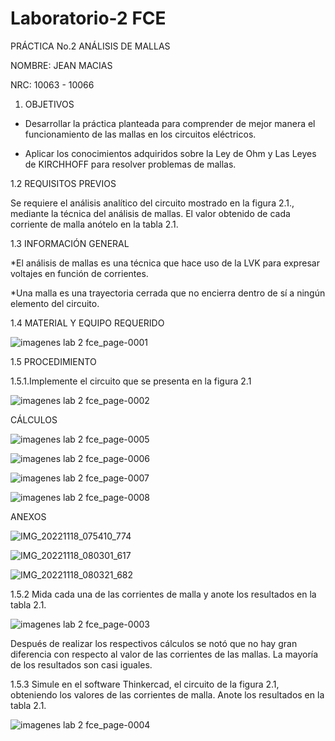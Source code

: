 # Laboratorio-2 FCE

PRÁCTICA No.2 ANÁLISIS DE MALLAS

NOMBRE: JEAN MACIAS

NRC: 10063 - 10066

1. OBJETIVOS

* Desarrollar la práctica planteada para comprender de mejor manera el funcionamiento de las mallas en los circuitos eléctricos.

* Aplicar los conocimientos adquiridos sobre la Ley de Ohm y Las Leyes de KIRCHHOFF para resolver problemas de mallas.

1.2 REQUISITOS PREVIOS

Se requiere el análisis analítico del circuito mostrado en la figura 2.1., mediante la
técnica del análisis de mallas. El valor obtenido de cada corriente de malla anótelo en la
tabla 2.1.

1.3 INFORMACIÓN GENERAL

*El análisis de mallas es una técnica que hace uso de la LVK para expresar voltajes en
función de corrientes.

*Una malla es una trayectoria cerrada que no encierra dentro de sí a ningún elemento del
circuito.

1.4 MATERIAL Y EQUIPO REQUERIDO

![imagenes lab 2 fce_page-0001](https://user-images.githubusercontent.com/116774235/202714212-72f03762-334f-45bb-b207-5acfb032b8a8.jpg)


1.5 PROCEDIMIENTO


1.5.1.Implemente el circuito que se presenta en la figura 2.1


![imagenes lab 2 fce_page-0002](https://user-images.githubusercontent.com/116774235/202714253-7b0e18ff-090d-43c0-a0c9-e87ee5df8030.jpg)

CÁLCULOS

![imagenes lab 2 fce_page-0005](https://user-images.githubusercontent.com/116774235/202714370-5d8186cb-a38a-4638-b6e3-122a272c319e.jpg)

![imagenes lab 2 fce_page-0006](https://user-images.githubusercontent.com/116774235/202714394-4184295c-dd28-4612-b636-557a06df479a.jpg)

![imagenes lab 2 fce_page-0007](https://user-images.githubusercontent.com/116774235/202714413-f7d42825-4af2-42ee-8c0e-2d562cf336fa.jpg)

![imagenes lab 2 fce_page-0008](https://user-images.githubusercontent.com/116774235/202714426-87def29c-ecdc-4783-b41b-055df9ca19f1.jpg)

ANEXOS

![IMG_20221118_075410_774](https://user-images.githubusercontent.com/116774235/202714909-a8af9ace-1f62-449c-85c4-dc42039c56d9.jpg)

![IMG_20221118_080301_617](https://user-images.githubusercontent.com/116774235/202714918-d65ed223-a3df-4b52-b654-8d73036832a0.jpg)

![IMG_20221118_080321_682](https://user-images.githubusercontent.com/116774235/202714933-46b7f19a-569f-4fd1-b1d4-ec6e5771ecaa.jpg)



1.5.2 Mida cada una de las corrientes de malla y anote los resultados en la tabla 2.1.

![imagenes lab 2 fce_page-0003](https://user-images.githubusercontent.com/116774235/202714292-43bcd81d-3dee-40ae-81d4-07a30831d65e.jpg)

Después de realizar los respectivos cálculos se notó que no hay gran diferencia con respecto al valor de las corrientes de las mallas. La mayoría de los resultados son casi iguales.


1.5.3 Simule en el software Thinkercad, el circuito de la figura 2.1, obteniendo los
valores de las corrientes de malla. Anote los resultados en la tabla 2.1.

![imagenes lab 2 fce_page-0004](https://user-images.githubusercontent.com/116774235/202715645-a8afd61a-2a37-4694-8773-c559c362142d.jpg)



